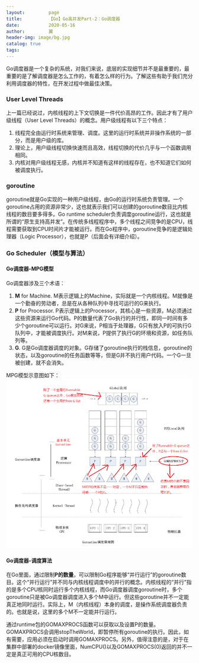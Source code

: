 ```yaml
---
layout:         page
title:          【Go】Go高并发Part-2：Go调度器
date:           2020-05-16
author:         翼
header-img: image/bg.jpg
catalog: true
tags:
---
```


Go调度器是一个复杂的系统，对我们来说，底层的实现细节并不是最重要的，最重要的是了解调度器是怎么工作的，有着怎么样的行为。了解这些有助于我们充分利用调度器的特性，在开发过程中做最佳决策。

### User Level Threads
上一篇已经说过，内核线程的上下文切换是一件代价高昂的工作。因此才有了用户级线程（User Level Threads）的概念。用户级线程有以下三个特点：
1. 线程完全由运行时系统来管理、调度。这里的运行时系统并非操作系统的一部分，而是用户级的库。
1. 理论上，用户级线程切换快速而且高效，线程切换的代价几乎与一个函数调用相同。
1. 内核对用户级线程无感，内核并不知道有这样的线程存在，也不知道它们如何被调度执行。

### goroutine
goroutine就是Go实现的一种用户级线程，由Go的运行时系统负责管理。一个goroutine占用的资源非常少，这也就表示我们可以创建的goroutine数目比内核线程的数目要多得多。Go runtime scheduler负责调度goroutine运行，这也就是所谓的“原生支持高并发”。在传统多线程程序中，多个线程之间竞争的是CPU，线程需要获取到CPU时间片才能被运行。而在Go程序中，goroutine竞争的是逻辑处理器（Logic Processor），也就是P（后面会有详细介绍）。

### Go Scheduler（模型与算法）
#### Go调度器-MPG模型
Go调度器涉及三个术语：
1. **M** for Machine. M表示逻辑上的Machine，实际就是一个内核线程。M就像是一个勤奋的劳动者，总是在从各种队列中寻找可运行的G来执行。
1. **P** for Processor. P表示逻辑上的Processor，其核心是一些资源，M必须通过这些资源来运行Go代码。P的数量代表了Go执行的并行性，即同一时间有多少个goroutine可以运行。对G来说，P相当于处理器，G只有放入P的可执行G队列中，才能被调度执行。对M来说，P提供了执行G的环境和资源，如任务队列等。
1. **G**. G是Go调度器调度的对象。G存储了goroutine执行的栈信息，goroutine的状态，以及goroutine的任务函数等等，但是G并不执行用户代码。一个G一旦被创建，就不会消失。

MPG模型示意图如下：
![MPG](https://raw.githubusercontent.com/ttyrion/ttyrion.github.io/master/image/go/scheduler/mpg.png)



#### Go调度器-调度算法
在Go里面，通过限制**P的数量**，可以限制Go程序能够“并行运行”的goroutine数目。这个“并行运行”并不同与内核线程调度中的并行的概念。内核线程的“并行”指的是多个CPU核同时运行多个内核线程，而Go调度器调度goroutine时，多个goroutine只是被Go调度器调度进入多个M中运行。但这些goroutine并不一定能真正地同时运行。实际上，M（内核线程）本身的调度，是操作系统调度器负责的。也就是说，这里的多个M不一定能并行运行。

通过runtime包的GOMAXPROCS函数可以获取以及设置P的数量。GOMAXPROCS会调用stopTheWorld，即暂停所有goroutine的执行。因此，如有需要，应用必须在启动时调用GOMAXPROCS。另外，值得注意的是，对于在集群中部署的docker镜像里面，NumCPU()以及GOMAXPROCS(0)返回的并不一定是真正可用的CPU核数目。





